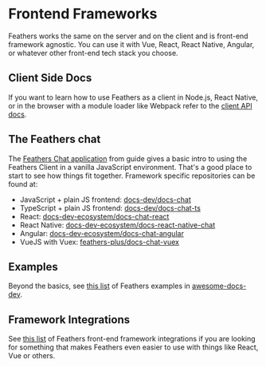 # Frontend Frameworks

Feathers works the same on the server and on the client and is front-end framework agnostic. You can use it with Vue, React, React Native, Angular, or whatever other front-end tech stack you choose.

## Client Side Docs

If you want to learn how to use Feathers as a client in Node.js, React Native, or in the browser with a module loader like Webpack refer to the [client API docs](../api/client.md).

## The Feathers chat

The [Feathers Chat application](../guides/) from guide gives a basic intro to using the Feathers Client in a vanilla JavaScript environment. That's a good place to start to see how things fit together. Framework specific repositories can be found at:

- JavaScript + plain JS frontend: [docs-dev/docs-chat](https://github.com/docs-dev/docs-chat)
- TypeScript + plain JS frontend: [docs-dev/docs-chat-ts](https://github.com/docs-dev/docs-chat-ts)
- React: [docs-dev-ecosystem/docs-chat-react](https://github.com/docs-dev-ecosystem/docs-chat-react)
- React Native: [docs-dev-ecosystem/docs-react-native-chat](https://github.com/docs-dev-ecosystem/docs-react-native-chat)
- Angular: [docs-dev-ecosystem/docs-chat-angular](https://github.com/docs-dev-ecosystem/docs-chat-angular)
- VueJS with Vuex: [feathers-plus/docs-chat-vuex](https://github.com/docs-plus/docs-chat-vuex)

## Examples

Beyond the basics, see [this list](https://github.com/docs-dev/awesome-docs-dev#examples) of Feathers examples in [awesome-docs-dev](https://github.com/docs-dev/awesome-docs-dev).

## Framework Integrations

See [this list](https://github.com/docs-dev/awesome-docs-dev#frontend-frameworks) of Feathers front-end framework integrations if you are looking for something that makes Feathers even easier to use with things like React, Vue or others.

